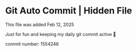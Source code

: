 # Git Auto Commit | Hidden File

This file was added Feb 12, 2025

Just for fun and keeping my daily git commit active 🤪

commit number: 1554246
